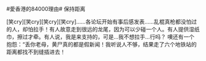 #愛香港的84000理由# 保持距离

[笑cry][笑cry][笑cry][笑cry]……各论坛开始有事后感发表……乱棍真枪都没怕过的人，却怕拉手！有人故意走到很远的龙尾，因为可以少碰一个人。有人提供湿纸巾，擦过才牵。有人说，我是来支持的，可是…我不想拉手…行吗？ 噢还有一个抱怨：“丢你老母，黄尸真的都是假新闻！我听说人不够，结果走了六个地铁站的距离都找不到缝插进去！
